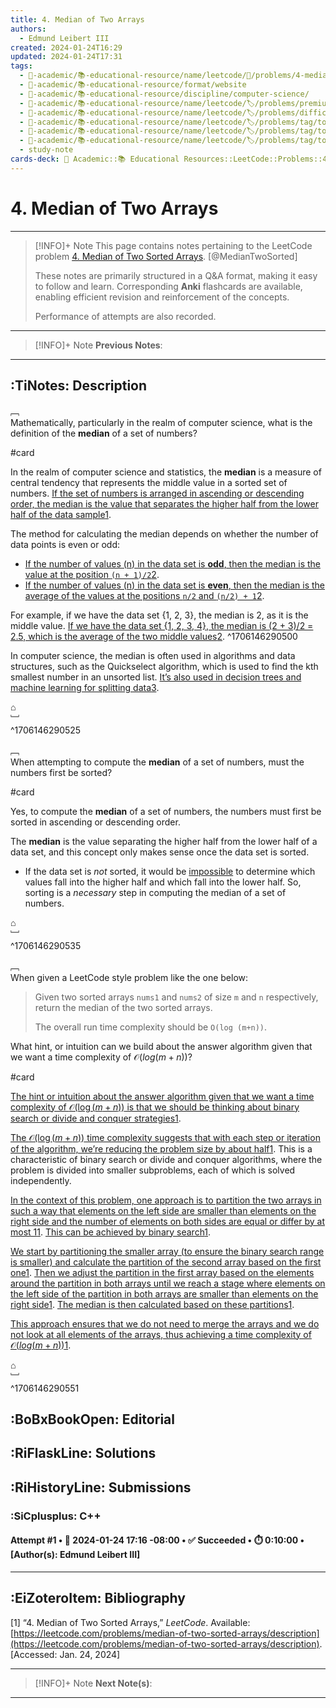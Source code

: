 ```yaml
---
title: 4. Median of Two Arrays
authors:
  - Edmund Leibert III
created: 2024-01-24T16:29
updated: 2024-01-24T17:31
tags:
  - 🔴-academic/📚-educational-resource/name/leetcode/🔖/problems/4-median-of-two-arrays
  - 🔴-academic/📚-educational-resource/format/website
  - 🔴-academic/📚-educational-resource/discipline/computer-science/
  - 🔴-academic/📚-educational-resource/name/leetcode/🏷️/problems/premium/no
  - 🔴-academic/📚-educational-resource/name/leetcode/🏷️/problems/difficulty/hard
  - 🔴-academic/📚-educational-resource/name/leetcode/🏷️/problems/tag/topic/array
  - 🔴-academic/📚-educational-resource/name/leetcode/🏷️/problems/tag/topic/binary-search
  - 🔴-academic/📚-educational-resource/name/leetcode/🏷️/problems/tag/topic/divide-and-conquer
  - study-note
cards-deck: 🔴 Academic::📚 Educational Resources::LeetCode::Problems::4. Median of Two Arrays
---
```


# 4. Median of Two Arrays

---

> [!INFO]+ Note
> This page contains notes pertaining to the LeetCode problem [4. Median of Two Sorted Arrays](https://leetcode.com/problems/median-of-two-sorted-arrays/description/). [@MedianTwoSorted]
>
> These notes are primarily structured in a Q&A format, making it easy to follow and learn. Corresponding **Anki** flashcards are available, enabling efficient revision and reinforcement of the concepts.
> 
> Performance of attempts are also recorded.

---

> [!INFO]+ Note
> **Previous Notes**:
> 

---

## :TiNotes: Description

﹇<br>
Mathematically, particularly in the realm of computer science, what is the definition of the **median** of a set of numbers?

#card

In the realm of computer science and statistics, the **median** is a measure of central tendency that represents the middle value in a sorted set of numbers. [If the set of numbers is arranged in ascending or descending order, the median is the value that separates the higher half from the lower half of the data sample](https://en.wikipedia.org/wiki/Median)[1](https://en.wikipedia.org/wiki/Median).

The method for calculating the median depends on whether the number of data points is even or odd:

- [If the number of values (n) in the data set is **odd**, then the median is the value at the position `(n + 1)/2`](https://www.geeksforgeeks.org/mean-median-mode/)[2](https://www.geeksforgeeks.org/mean-median-mode/).
- [If the number of values (n) in the data set is **even**, then the median is the average of the values at the positions `n/2` and `(n/2) + 1`](https://www.geeksforgeeks.org/mean-median-mode/)[2](https://www.geeksforgeeks.org/mean-median-mode/).

For example, if we have the data set {1, 2, 3}, the median is 2, as it is the middle value. [If we have the data set {1, 2, 3, 4}, the median is (2 + 3)/2 = 2.5, which is the average of the two middle values](https://www.geeksforgeeks.org/mean-median-mode/)[2](https://www.geeksforgeeks.org/mean-median-mode/).
^1706146290500

In computer science, the median is often used in algorithms and data structures, such as the Quickselect algorithm, which is used to find the kth smallest number in an unsorted list. [It’s also used in decision trees and machine learning for splitting data](https://www.geeksforgeeks.org/median/)[3](https://www.geeksforgeeks.org/median/).

⌂
<br>﹈<br>^1706146290525

﹇<br>
When attempting to compute the **median** of a set of numbers, must the numbers first be sorted?

#card 

Yes, to compute the **median** of a set of numbers, the numbers must first be sorted in ascending or descending order. 

The **median** is the value separating the higher half from the lower half of a data set, and this concept only makes sense once the data set is sorted. 
- If the data set is *not* sorted, it would be <u>impossible</u> to determine which values fall into the higher half and which fall into the lower half. So, sorting is a *necessary* step in computing the median of a set of numbers.

⌂
<br>﹈<br>^1706146290535

﹇<br>
When given a LeetCode style problem like the one below:

> Given two sorted arrays `nums1` and `nums2` of size `m` and `n` respectively, return the median of the two sorted arrays. 
> 
> The overall run time complexity should be `O(log (m+n))`.

What hint, or intuition can we build about the answer algorithm given that we want a time complexity of $\mathcal{O}(log(m+n))$?

#card 

[The hint or intuition about the answer algorithm given that we want a time complexity of $\mathcal{O}(\log(m+n))$ is that we should be thinking about binary search or divide and conquer strategies](https://tutorialcup.com/leetcode-solutions/median-of-two-sorted-arrays-leetcode-solution.htm)[1](https://tutorialcup.com/leetcode-solutions/median-of-two-sorted-arrays-leetcode-solution.htm).

[The $\mathcal{O}(\log(m+n))$ time complexity suggests that with each step or iteration of the algorithm, we’re reducing the problem size by about half](https://tutorialcup.com/leetcode-solutions/median-of-two-sorted-arrays-leetcode-solution.htm)[1](https://tutorialcup.com/leetcode-solutions/median-of-two-sorted-arrays-leetcode-solution.htm). This is a characteristic of binary search or divide and conquer algorithms, where the problem is divided into smaller subproblems, each of which is solved independently.

[In the context of this problem, one approach is to partition the two arrays in such a way that elements on the left side are smaller than elements on the right side and the number of elements on both sides are equal or differ by at most 1](https://tutorialcup.com/leetcode-solutions/median-of-two-sorted-arrays-leetcode-solution.htm)[1](https://tutorialcup.com/leetcode-solutions/median-of-two-sorted-arrays-leetcode-solution.htm). [This can be achieved by binary search](https://tutorialcup.com/leetcode-solutions/median-of-two-sorted-arrays-leetcode-solution.htm)[1](https://tutorialcup.com/leetcode-solutions/median-of-two-sorted-arrays-leetcode-solution.htm).

[We start by partitioning the smaller array (to ensure the binary search range is smaller) and calculate the partition of the second array based on the first one](https://tutorialcup.com/leetcode-solutions/median-of-two-sorted-arrays-leetcode-solution.htm)[1](https://tutorialcup.com/leetcode-solutions/median-of-two-sorted-arrays-leetcode-solution.htm). [Then we adjust the partition in the first array based on the elements around the partition in both arrays until we reach a stage where elements on the left side of the partition in both arrays are smaller than elements on the right side](https://tutorialcup.com/leetcode-solutions/median-of-two-sorted-arrays-leetcode-solution.htm)[1](https://tutorialcup.com/leetcode-solutions/median-of-two-sorted-arrays-leetcode-solution.htm). [The median is then calculated based on these partitions](https://tutorialcup.com/leetcode-solutions/median-of-two-sorted-arrays-leetcode-solution.htm)[1](https://tutorialcup.com/leetcode-solutions/median-of-two-sorted-arrays-leetcode-solution.htm).

[This approach ensures that we do not need to merge the arrays and we do not look at all elements of the arrays, thus achieving a time complexity of $\mathcal{O}(log(m+n))$](https://tutorialcup.com/leetcode-solutions/median-of-two-sorted-arrays-leetcode-solution.htm)[1](https://tutorialcup.com/leetcode-solutions/median-of-two-sorted-arrays-leetcode-solution.htm).

⌂
<br>﹈<br>^1706146290551


## :BoBxBookOpen: Editorial

## :RiFlaskLine: Solutions

## :RiHistoryLine: Submissions

### :SiCplusplus: C++

#### **Attempt #1** • 📆 2024-01-24 17:16 -08:00 • ✅ Succeeded • ⏱️ 0:10:00 • \[Author(s): Edmund Leibert III\]

---

## :EiZoteroItem: Bibliography

\[1\] “4. Median of Two Sorted Arrays,” _LeetCode_. Available: [https://leetcode.com/problems/median-of-two-sorted-arrays/description](https://leetcode.com/problems/median-of-two-sorted-arrays/description). [Accessed: Jan. 24, 2024]

---

> [!INFO]+ Note
> **Next Note(s)**:
> 

---
